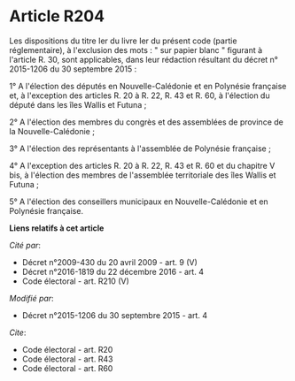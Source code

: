 # Article R204

Les dispositions du titre Ier du livre Ier du présent code (partie réglementaire), à l'exclusion des mots : " sur papier
blanc " figurant à l'article R. 30, sont applicables, dans leur rédaction résultant du décret n° 2015-1206 du 30 septembre
2015 :

1° A l'élection des députés en Nouvelle-Calédonie et en Polynésie française et, à l'exception des articles R. 20 à R. 22, R.
43 et R. 60, à l'élection du député dans les îles Wallis et Futuna ; 

2° A l'élection des membres du congrès et des assemblées de province de la Nouvelle-Calédonie ; 

3° A l'élection des représentants à l'assemblée de Polynésie française ; 

4° A l'exception des articles R. 20 à R. 22, R. 43 et R. 60 et du chapitre V bis, à l'élection des membres de l'assemblée
territoriale des îles Wallis et Futuna ; 

5° A l'élection des conseillers municipaux en Nouvelle-Calédonie et en Polynésie française.

**Liens relatifs à cet article**

_Cité par_:

  - Décret n°2009-430 du 20 avril 2009 - art. 9 (V)
  - Décret n°2016-1819 du 22 décembre 2016 - art. 4
  - Code électoral - art. R210 (V)

_Modifié par_:

  - Décret n°2015-1206 du 30 septembre 2015 - art. 4

_Cite_:

  - Code électoral - art. R20
  - Code électoral - art. R43
  - Code électoral - art. R60
